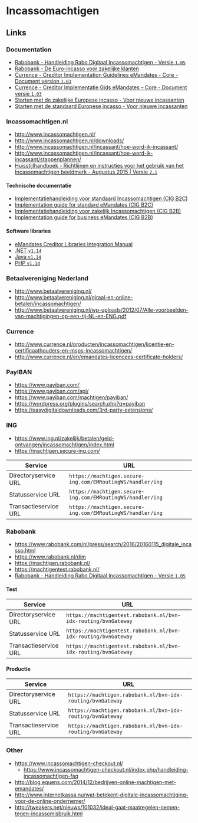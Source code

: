 # Incassomachtigen

## Links

### Documentation

- [Rabobank - Handleiding Rabo Digitaal Incassomachtigen - Versie `1.05`](https://www.pronamic.nl/wp-content/uploads/2016/04/handleiding-digitaal-incassomachtigen_29775240.pdf)
- [Rabobank - De Euro-incasso voor zakelijke klanten](https://www.pronamic.nl/wp-content/uploads/2016/04/1478_presentatie_sepa_29437141.pdf)
- [Currence - Creditor Implementation Guidelines eMandates - Core - Document version `1.03`](https://www.pronamic.nl/wp-content/uploads/2016/04/Creditor_Implementation_Guide_Core_eMandates.pdf)
- [Currence - Creditor Implementatie Gids eMandates – Core - Document versie `1.03`](https://www.pronamic.nl/wp-content/uploads/2016/04/Creditor-Implementatie-Gids-emandates-Core.pdf)
- [Starten met de zakelijke Europese incasso - Voor nieuwe incassanten](https://www.pronamic.nl/wp-content/uploads/2016/04/Stappenplan-Starten-met-de-zakelijke-Europese-incasso.pdf)
- [Starten met de standaard Europese incasso - Voor nieuwe incassanten](https://www.pronamic.nl/wp-content/uploads/2016/04/Stappenplan-Starten-met-de-standaard-Europese-incasso.pdf)

### Incassomachtigen.nl

- http://www.incassomachtigen.nl/
- http://www.incassomachtigen.nl/downloads/
- http://www.incassomachtigen.nl/incassant/hoe-word-ik-incassant/
- http://www.incassomachtigen.nl/incassant/hoe-word-ik-incassant/stappenplannen/
- [Huisstijlhandboek - Richtlijnen en instructies voor het gebruik van het Incassomachtigen beeldmerk - Augustus 2015 | Versie `2.1`](https://www.pronamic.nl/wp-content/uploads/2016/05/HandleidingHuisstijl_2_1.pdf)

#### Technische documentatie

- [Implementatiehandleiding voor standaard Incassomachtigen (CIG B2C)](http://www.incassomachtigen.nl/wp-uploads/Incassomachtigen-Implementatiegids-B2C.pdf)
- [Implementation guide for standard eMandates (CIG B2C)](http://www.incassomachtigen.nl/wp-uploads/eMandates-Implementation-Guide-B2C.pdf)
- [Implementatiehandleiding voor zakelijk Incassomachtigen (CIG B2B)](http://www.incassomachtigen.nl/wp-uploads/Incassomachtigen-Implementatiegids-B2B.pdf)
- [Implementation guide for business eMandates (CIG B2B)](http://www.incassomachtigen.nl/wp-uploads/eMandates-Implementation-Guide-B2B.pdf)

#### Software libraries
- [eMandates Creditor Libraries Integration Manual](http://www.incassomachtigen.nl/wp-uploads/eMandates-Creditor-Libraries-Integration-Manual.pdf)
- [.NET `v1.14`](http://www.incassomachtigen.nl/wp-uploads/eMandates-Creditor-Library-DotNET.zip)
- [Java `v1.14`](http://www.incassomachtigen.nl/wp-uploads/eMandates-Creditor-Library-Java.zip)
- [PHP `v1.14`](http://www.incassomachtigen.nl/wp-uploads/eMandates-Creditor-Library-PHP.zip)

### Betaalvereniging Nederland

- http://www.betaalvereniging.nl/
- http://www.betaalvereniging.nl/giraal-en-online-betalen/incassomachtigen/
- http://www.betaalvereniging.nl/wp-uploads/2012/07/Alle-voorbeelden-van-machtigingen-op-een-rij-NL-en-ENG.pdf

### Currence

- http://www.currence.nl/producten/incassomachtigen/licentie-en-certificaathouders-en-msps-incassomachtigen/
- http://www.currence.nl/en/emandates-licencees-certificate-holders/

### PayIBAN

- https://www.payiban.com/
- https://www.payiban.com/api/
- https://www.payiban.com/machtigen/payiban/
- https://wordpress.org/plugins/search.php?q=payiban
- https://easydigitaldownloads.com/3rd-party-extensions/

### ING

- https://www.ing.nl/zakelijk/betalen/geld-ontvangen/incassomachtigen/index.html
- https://machtigen.secure-ing.com/

| Service               | URL                                                        |
| --------------------- | ---------------------------------------------------------- |
| Directoryservice URL  | `https://machtigen.secure-ing.com/EMRoutingWS/handler/ing` |
| Statusservice URL     | `https://machtigen.secure-ing.com/EMRoutingWS/handler/ing` |
| Transactieservice URL | `https://machtigen.secure-ing.com/EMRoutingWS/handler/ing` |

### Rabobank

- https://www.rabobank.com/nl/press/search/2016/20160115_digitale_incasso.html
- https://www.rabobank.nl/dim
- https://machtigen.rabobank.nl/
- https://machtigentest.rabobank.nl/
- [Rabobank - Handleiding Rabo Digitaal Incassomachtigen - Versie `1.05`](https://www.pronamic.nl/wp-content/uploads/2016/05/handleiding-digitaal-incassomachtigen_29775240.pdf)

#### Test

| Service               | URL                                                            |
| --------------------- | -------------------------------------------------------------- |
| Directoryservice URL  | `https://machtigentest.rabobank.nl/bvn-idx-routing/bvnGateway` |
| Statusservice URL     | `https://machtigentest.rabobank.nl/bvn-idx-routing/bvnGateway` |
| Transactieservice URL | `https://machtigentest.rabobank.nl/bvn-idx-routing/bvnGateway` |

#### Productie

| Service               | URL                                                            |
| --------------------- | -------------------------------------------------------------- |
| Directoryservice URL  | `https://machtigen.rabobank.nl/bvn-idx-routing/bvnGateway`     |
| Statusservice URL     | `https://machtigen.rabobank.nl/bvn-idx-routing/bvnGateway`     |
| Transactieservice URL | `https://machtigen.rabobank.nl/bvn-idx-routing/bvnGateway`     |

### Other

- https://www.incassomachtigen-checkout.nl/
  - https://www.incassomachtigen-checkout.nl/index.php/handleiding-incassomachtigen-faq
- http://blog.equens.com/2014/12/bedrijven-online-machtigen-met-emandates/
- http://www.internetkassa.nu/wat-betekent-digitale-incassomachtiging-voor-de-online-ondernemer/
- http://tweakers.net/nieuws/101032/ideal-gaat-maatregelen-nemen-tegen-incassomisbruik.html
